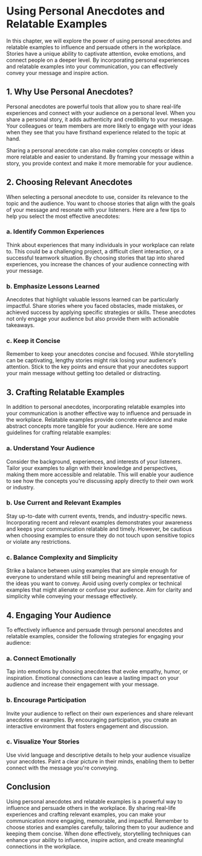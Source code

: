 # Using Personal Anecdotes and Relatable Examples

In this chapter, we will explore the power of using personal anecdotes and relatable examples to influence and persuade others in the workplace. Stories have a unique ability to captivate attention, evoke emotions, and connect people on a deeper level. By incorporating personal experiences and relatable examples into your communication, you can effectively convey your message and inspire action.

## 1\. Why Use Personal Anecdotes?

Personal anecdotes are powerful tools that allow you to share real-life experiences and connect with your audience on a personal level. When you share a personal story, it adds authenticity and credibility to your message. Your colleagues or team members are more likely to engage with your ideas when they see that you have firsthand experience related to the topic at hand.

Sharing a personal anecdote can also make complex concepts or ideas more relatable and easier to understand. By framing your message within a story, you provide context and make it more memorable for your audience.

## 2\. Choosing Relevant Anecdotes

When selecting a personal anecdote to use, consider its relevance to the topic and the audience. You want to choose stories that align with the goals of your message and resonate with your listeners. Here are a few tips to help you select the most effective anecdotes:

### a. Identify Common Experiences

Think about experiences that many individuals in your workplace can relate to. This could be a challenging project, a difficult client interaction, or a successful teamwork situation. By choosing stories that tap into shared experiences, you increase the chances of your audience connecting with your message.

### b. Emphasize Lessons Learned

Anecdotes that highlight valuable lessons learned can be particularly impactful. Share stories where you faced obstacles, made mistakes, or achieved success by applying specific strategies or skills. These anecdotes not only engage your audience but also provide them with actionable takeaways.

### c. Keep it Concise

Remember to keep your anecdotes concise and focused. While storytelling can be captivating, lengthy stories might risk losing your audience's attention. Stick to the key points and ensure that your anecdotes support your main message without getting too detailed or distracting.

## 3\. Crafting Relatable Examples

In addition to personal anecdotes, incorporating relatable examples into your communication is another effective way to influence and persuade in the workplace. Relatable examples provide concrete evidence and make abstract concepts more tangible for your audience. Here are some guidelines for crafting relatable examples:

### a. Understand Your Audience

Consider the background, experiences, and interests of your listeners. Tailor your examples to align with their knowledge and perspectives, making them more accessible and relatable. This will enable your audience to see how the concepts you're discussing apply directly to their own work or industry.

### b. Use Current and Relevant Examples

Stay up-to-date with current events, trends, and industry-specific news. Incorporating recent and relevant examples demonstrates your awareness and keeps your communication relatable and timely. However, be cautious when choosing examples to ensure they do not touch upon sensitive topics or violate any restrictions.

### c. Balance Complexity and Simplicity

Strike a balance between using examples that are simple enough for everyone to understand while still being meaningful and representative of the ideas you want to convey. Avoid using overly complex or technical examples that might alienate or confuse your audience. Aim for clarity and simplicity while conveying your message effectively.

## 4\. Engaging Your Audience

To effectively influence and persuade through personal anecdotes and relatable examples, consider the following strategies for engaging your audience:

### a. Connect Emotionally

Tap into emotions by choosing anecdotes that evoke empathy, humor, or inspiration. Emotional connections can leave a lasting impact on your audience and increase their engagement with your message.

### b. Encourage Participation

Invite your audience to reflect on their own experiences and share relevant anecdotes or examples. By encouraging participation, you create an interactive environment that fosters engagement and discussion.

### c. Visualize Your Stories

Use vivid language and descriptive details to help your audience visualize your anecdotes. Paint a clear picture in their minds, enabling them to better connect with the message you're conveying.

## Conclusion

Using personal anecdotes and relatable examples is a powerful way to influence and persuade others in the workplace. By sharing real-life experiences and crafting relevant examples, you can make your communication more engaging, memorable, and impactful. Remember to choose stories and examples carefully, tailoring them to your audience and keeping them concise. When done effectively, storytelling techniques can enhance your ability to influence, inspire action, and create meaningful connections in the workplace.
